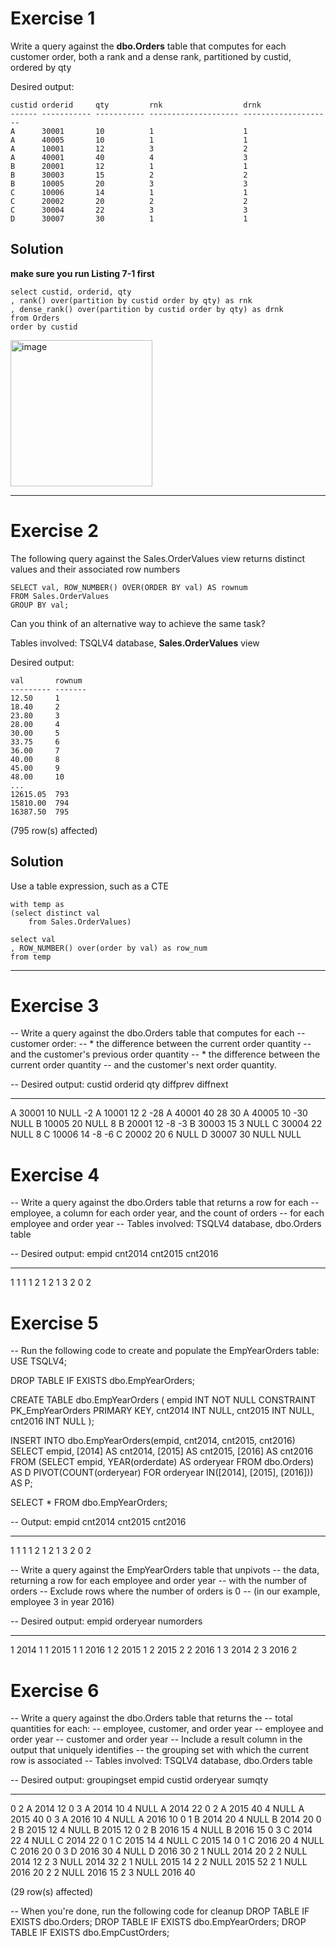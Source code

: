 # Exercise 1

Write a query against the **dbo.Orders** table that computes for each customer order, both a rank and a dense rank, partitioned by custid, ordered by qty 

Desired output:

```
custid orderid     qty         rnk                  drnk
------ ----------- ----------- -------------------- --------------------
A      30001       10          1                    1
A      40005       10          1                    1
A      10001       12          3                    2
A      40001       40          4                    3
B      20001       12          1                    1
B      30003       15          2                    2
B      10005       20          3                    3
C      10006       14          1                    1
C      20002       20          2                    2
C      30004       22          3                    3
D      30007       30          1                    1
```



## Solution

**make sure you run Listing 7-1 first**

```
select custid, orderid, qty
, rank() over(partition by custid order by qty) as rnk
, dense_rank() over(partition by custid order by qty) as drnk
from Orders
order by custid
```


<img width="227" height="234" alt="image" src="https://github.com/user-attachments/assets/7eb83c79-5bec-4d23-aa8b-b2451d5541c2" />





---




# Exercise 2

The following query against the Sales.OrderValues view returns distinct values and their associated row numbers


```
SELECT val, ROW_NUMBER() OVER(ORDER BY val) AS rownum
FROM Sales.OrderValues
GROUP BY val;
```

Can you think of an alternative way to achieve the same task?

Tables involved: TSQLV4 database, **Sales.OrderValues** view

Desired output:

```
val       rownum
--------- -------
12.50     1
18.40     2
23.80     3
28.00     4
30.00     5
33.75     6
36.00     7
40.00     8
45.00     9
48.00     10
...
12615.05  793
15810.00  794
16387.50  795
```


(795 row(s) affected)



## Solution

Use a table expression, such as a CTE

```
with temp as
(select distinct val
	from Sales.OrderValues)

select val
, ROW_NUMBER() over(order by val) as row_num
from temp
```







---



# Exercise 3
-- Write a query against the dbo.Orders table that computes for each
-- customer order:
-- * the difference between the current order quantity
--   and the customer's previous order quantity
-- * the difference between the current order quantity
--   and the customer's next order quantity.

-- Desired output:
custid orderid     qty         diffprev    diffnext
------ ----------- ----------- ----------- -----------
A      30001       10          NULL        -2
A      10001       12          2           -28
A      40001       40          28          30
A      40005       10          -30         NULL
B      10005       20          NULL        8
B      20001       12          -8          -3
B      30003       15          3           NULL
C      30004       22          NULL        8
C      10006       14          -8          -6
C      20002       20          6           NULL
D      30007       30          NULL        NULL



















# Exercise 4
-- Write a query against the dbo.Orders table that returns a row for each
-- employee, a column for each order year, and the count of orders
-- for each employee and order year
-- Tables involved: TSQLV4 database, dbo.Orders table

-- Desired output:
empid       cnt2014     cnt2015     cnt2016
----------- ----------- ----------- -----------
1           1           1           1
2           1           2           1
3           2           0           2




















# Exercise 5
-- Run the following code to create and populate the EmpYearOrders table:
USE TSQLV4;

DROP TABLE IF EXISTS dbo.EmpYearOrders;

CREATE TABLE dbo.EmpYearOrders
(
  empid INT NOT NULL
    CONSTRAINT PK_EmpYearOrders PRIMARY KEY,
  cnt2014 INT NULL,
  cnt2015 INT NULL,
  cnt2016 INT NULL
);

INSERT INTO dbo.EmpYearOrders(empid, cnt2014, cnt2015, cnt2016)
  SELECT empid, [2014] AS cnt2014, [2015] AS cnt2015, [2016] AS cnt2016
  FROM (SELECT empid, YEAR(orderdate) AS orderyear
        FROM dbo.Orders) AS D
    PIVOT(COUNT(orderyear)
          FOR orderyear IN([2014], [2015], [2016])) AS P;

SELECT * FROM dbo.EmpYearOrders;

-- Output:
empid       cnt2014     cnt2015     cnt2016
----------- ----------- ----------- -----------
1           1           1           1
2           1           2           1
3           2           0           2

-- Write a query against the EmpYearOrders table that unpivots
-- the data, returning a row for each employee and order year
-- with the number of orders
-- Exclude rows where the number of orders is 0
-- (in our example, employee 3 in year 2016)

-- Desired output:
empid       orderyear   numorders
----------- ----------- -----------
1           2014        1
1           2015        1
1           2016        1
2           2015        1
2           2015        2
2           2016        1
3           2014        2
3           2016        2


























# Exercise 6
-- Write a query against the dbo.Orders table that returns the 
-- total quantities for each:
-- employee, customer, and order year
-- employee and order year
-- customer and order year
-- Include a result column in the output that uniquely identifies 
-- the grouping set with which the current row is associated
-- Tables involved: TSQLV4 database, dbo.Orders table

-- Desired output:
groupingset empid       custid orderyear   sumqty
----------- ----------- ------ ----------- -----------
0           2           A      2014        12
0           3           A      2014        10
4           NULL        A      2014        22
0           2           A      2015        40
4           NULL        A      2015        40
0           3           A      2016        10
4           NULL        A      2016        10
0           1           B      2014        20
4           NULL        B      2014        20
0           2           B      2015        12
4           NULL        B      2015        12
0           2           B      2016        15
4           NULL        B      2016        15
0           3           C      2014        22
4           NULL        C      2014        22
0           1           C      2015        14
4           NULL        C      2015        14
0           1           C      2016        20
4           NULL        C      2016        20
0           3           D      2016        30
4           NULL        D      2016        30
2           1           NULL   2014        20
2           2           NULL   2014        12
2           3           NULL   2014        32
2           1           NULL   2015        14
2           2           NULL   2015        52
2           1           NULL   2016        20
2           2           NULL   2016        15
2           3           NULL   2016        40

(29 row(s) affected)

-- When you're done, run the following code for cleanup
DROP TABLE IF EXISTS dbo.Orders;
DROP TABLE IF EXISTS dbo.EmpYearOrders;
DROP TABLE IF EXISTS dbo.EmpCustOrders;
